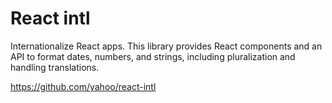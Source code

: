 # React intl

Internationalize React apps. This library provides React components and an API to format dates, numbers, and strings, including pluralization and handling translations.

https://github.com/yahoo/react-intl

